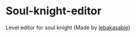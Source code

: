 # Soul-knight-editor

Level editor for soul knight (Made by [lebakasable](https://github.com/lebakasable))
